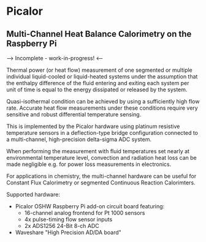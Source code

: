 # Picalor

## Multi-Channel Heat Balance Calorimetry on the Raspberry Pi
--> Incomplete - work-in-progress! <--

Thermal power (or heat flow) measurement of one segmented or multiple
individual liquid-cooled or liquid-heated systems under the assumption
that the enthalpy difference of the fluid entering and exiting each system
per unit of time is equal to the energy dissipated or released by the system.

Quasi-isothermal condition can be achieved by using a sufficiently high
flow rate. Accurate heat flow measurements under these conditions
require very sensitive and robust differential temperature sensing.

This is implemented by the Picalor hardware using platinum resistive
temperature sensors in a deflection-type bridge configuration connected
to a multi-channel, high-precision delta-sigma ADC system.

When performing the measurement with fluid temperatures set nearly at
environmental temperature level, convection and radiation heat loss
can be made negligible e.g. for power loss measurements in electronics.

For applications in chemistry, the multi-channel hardware can be useful
for Constant Flux Calorimetry or segmented Continuous Reaction Calorimters.

Supported hardware:

* Picalor OSHW Raspberry Pi add-on circuit board featuring:
    - 16-channel analog frontend for Pt 1000 sensors
    - 4x pulse-timing flow sensor inputs
    - 2x ADS1256 24-Bit 8-ch ADC
* Waveshare "High Precision AD/DA board"

